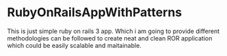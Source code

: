 RubyOnRailsAppWithPatterns
==========================

This is just simple ruby on rails 3 app. Which i am going to provide different methodologies can be followed to create neat and clean ROR application which could be easily scalable and maitainable.